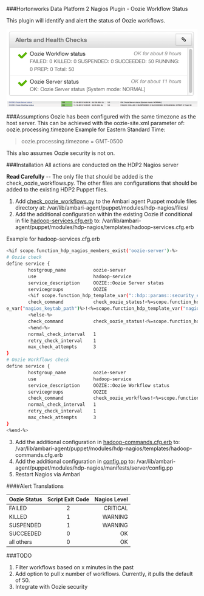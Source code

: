 ###Hortonworks Data Platform 2 Nagios Plugin - Oozie Workflow Status

This plugin will identify and alert the status of Oozie workflows.

![Ambari Oozie Nagios Screenshot](/images/ambari-oozie.png "Ambari Oozie Nagios Screenshot")
![Nagios Screenshot](/images/nagios-oozie.png "Nagios Oozie Screenshot")

###Assumptions
Oozie has been configured with the same timezone as the host server.  This can be achieved with the oozie-site.xml parameter of: oozie.processing.timezone
Example for Eastern Standard Time:
>oozie.processing.timezone = GMT-0500

This also assumes Oozie security is not on.

###Installation
All actions are conducted on the HDP2 Nagios server

**Read Carefully** -- The only file that should be added is the check_oozie_workflows.py.  The other files are configurations that should be added to the existing HDP2 Puppet files.

1. Add [check_oozie_workflows.py](/src/com/kane/check_oozie_workflows.py) to the Ambari agent Puppet module files directory at: /var/lib/ambari-agent/puppet/modules/hdp-nagios/files/
2. Add the additional configuration within the existing Oozie if conditional in file [hadoop-services.cfg.erb](/Ambari-Puppet-Configs/hadoop-services.cfg.erb) to: /var/lib/ambari-agent/puppet/modules/hdp-nagios/templates/hadoop-services.cfg.erb

Example for hadoop-services.cfg.erb
```bash
<%if scope.function_hdp_nagios_members_exist('oozie-server')-%>
# Oozie check
define service {
        hostgroup_name          oozie-server
        use                     hadoop-service
        service_description     OOZIE::Oozie Server status
        servicegroups           OOZIE
        <%if scope.function_hdp_template_var("::hdp::params::security_enabled")-%>
        check_command           check_oozie_status!<%=scope.function_hdp_template_var("::hdp::oozie_server_port")%>!<%=scope.function_hdp_template_var("java64_home")%>!true!<%=scope.function_hdp_templat
e_var("nagios_keytab_path")%>!<%=scope.function_hdp_template_var("nagios_principal_name")%>!<%=scope.function_hdp_template_var("kinit_path_local")%>
        <%else-%>
        check_command           check_oozie_status!<%=scope.function_hdp_template_var("::hdp::oozie_server_port")%>!<%=scope.function_hdp_template_var("java64_home")%>!false
        <%end-%>
        normal_check_interval   1
        retry_check_interval    1
        max_check_attempts      3
}
# Oozie Workflows check
define service {
        hostgroup_name          oozie-server
        use                     hadoop-service
        service_description     OOZIE::Oozie Workflow status
        servicegroups           OOZIE
        check_command           check_oozie_workflows!<%=scope.function_hdp_template_var("::hdp::oozie_server_port")%>
        normal_check_interval   1
        retry_check_interval    1
        max_check_attempts      3
}
<%end-%>
```

3. Add the additional configuration in [hadoop-commands.cfg.erb](/Ambari-Puppet-Configs/hadoop-commands.cfg.erb) to: /var/lib/ambari-agent/puppet/modules/hdp-nagios/templates/hadoop-commands.cfg.erb
4. Add the additional configuration in [config.pp](/Ambari-Puppet-Configs/config.pp) to: /var/lib/ambari-agent/puppet/modules/hdp-nagios/manifests/server/config.pp
5. Restart Nagios via Ambari


####Alert Translations

|Oozie Status   |  Script Exit Code |  Nagios Level |
| ------------- |:-----------------:|--------------:|
|FAILED         |     2             |    CRITICAL   |
|KILLED         |     1             |    WARNING    |
|SUSPENDED      |     1             |    WARNING    |
|SUCCEEDED      |     0             |    OK         |
|all others     |     0             |    OK         |

###TODO
1. Filter workflows based on x minutes in the past
2. Add option to pull x number of workflows.  Currently, it pulls the default of 50.
3. Integrate with Oozie security
